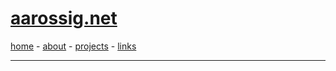 # [aarossig.net](index.html)

[home](index.html) -
[about](about.html) -
[projects](projects.html) -
[links](links.html)

<hr>
